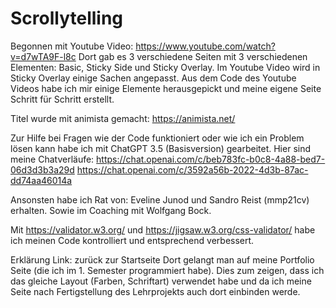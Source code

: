 # Scrollytelling
Begonnen mit Youtube Video: https://www.youtube.com/watch?v=d7wTA9F-l8c
Dort gab es 3 verschiedene Seiten mit 3 verschiedenen Elementen:
Basic, Sticky Side und Sticky Overlay.
Im Youtube Video wird in Sticky Overlay einige Sachen angepasst.
Aus dem Code des Youtube Videos habe ich mir einige Elemente herausgepickt und meine eigene Seite Schritt für Schritt erstellt.

Titel wurde mit animista gemacht: https://animista.net/

Zur Hilfe bei Fragen wie der Code funktioniert oder wie ich ein Problem lösen kann habe ich mit ChatGPT 3.5 (Basisversion) gearbeitet. Hier sind meine Chatverläufe: 
https://chat.openai.com/c/beb783fc-b0c8-4a88-bed7-06d3d3b3a29d
https://chat.openai.com/c/3592a56b-2022-4d3b-87ac-dd74aa46014a

Ansonsten habe ich Rat von: Eveline Junod und Sandro Reist (mmp21cv) erhalten. Sowie im Coaching mit Wolfgang Bock.

Mit https://validator.w3.org/ und https://jigsaw.w3.org/css-validator/ habe ich meinen Code kontrolliert und entsprechend verbessert. 

Erklärung Link: zurück zur Startseite
Dort gelangt man auf meine Portfolio Seite (die ich im 1. Semester programmiert habe).
Dies zum zeigen, dass ich das gleiche Layout (Farben, Schriftart) verwendet habe und da ich meine Seite nach Fertigstellung des Lehrprojekts auch dort einbinden werde. 
 
